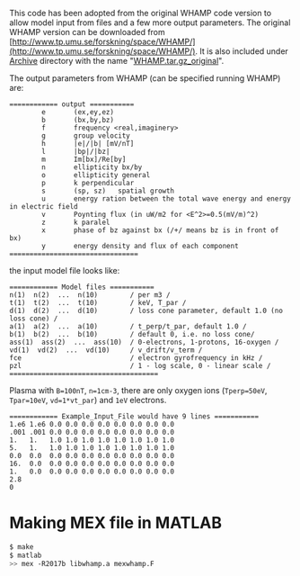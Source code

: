 This code has been adopted from the original WHAMP code version
to allow model input from files and a few more output parameters.
The original WHAMP version can be downloaded from
[http://www.tp.umu.se/forskning/space/WHAMP/](http://www.tp.umu.se/forskning/space/WHAMP/).
It is also included under [Archive](../Archive) directory with
the name "[WHAMP.tar.gz_original](../Archive/WHAMP.tar.gz_original)".

The output parameters from WHAMP (can be specified
running WHAMP) are:

```
============ output ===========
        e       (ex,ey,ez)
        b       (bx,by,bz)
        f       frequency <real,imaginery>
        g       group velocity
        h       |e|/|b| [mV/nT]
        l       |bp|/|bz|
        m       Im[bx]/Re[by]
        n       ellipticity bx/by
        o       ellipticity general
        p       k perpendicular
        s       (sp, sz)   spatial growth
        u       energy ration between the total wave energy and energy in electric field
        v       Poynting flux (in uW/m2 for <E^2>=0.5(mV/m)^2)
        z       k paralel
        x       phase of bz against bx (/+/ means bz is in front of bx)
        y       energy density and flux of each component
================================
```

the input model file looks like:

```
============ Model files ===========
n(1)  n(2)  ...  n(10)        / per m3 /
t(1)  t(2)  ...  t(10)        / keV, T_par /
d(1)  d(2)  ...  d(10)        / loss cone parameter, default 1.0 (no loss cone) /
a(1)  a(2)  ...  a(10)        / t_perp/t_par, default 1.0 /
b(1)  b(2)  ...  b(10)        / default 0, i.e. no loss cone/
ass(1)  ass(2)  ...  ass(10)  / 0-electrons, 1-protons, 16-oxygen /
vd(1)  vd(2)  ...  vd(10)     / v_drift/v_term /
fce                           / electron gyrofrequency in kHz /
pzl                           / 1 - log scale, 0 - linear scale /
=====================================
```

Plasma with `B=100nT`, `n=1cm-3`, there are only
oxygen ions (`Tperp=50eV`, `Tpar=10eV`, `vd=1*vt_par`)
and `1eV` electrons.

```
============ Example_Input_File would have 9 lines ===========
1.e6 1.e6 0.0 0.0 0.0 0.0 0.0 0.0 0.0 0.0
.001 .001 0.0 0.0 0.0 0.0 0.0 0.0 0.0 0.0
1.   1.   1.0 1.0 1.0 1.0 1.0 1.0 1.0 1.0
5.   1.   1.0 1.0 1.0 1.0 1.0 1.0 1.0 1.0
0.0  0.0  0.0 0.0 0.0 0.0 0.0 0.0 0.0 0.0
16.  0.0  0.0 0.0 0.0 0.0 0.0 0.0 0.0 0.0
1.   0.0  0.0 0.0 0.0 0.0 0.0 0.0 0.0 0.0
2.8
0
```

# Making MEX file in MATLAB

```bash
$ make
$ matlab
>> mex -R2017b libwhamp.a mexwhamp.F
```
